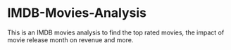 # IMDB-Movies-Analysis
This is an IMDB movies analysis to find the top rated movies, the impact of movie release month on revenue and more.
